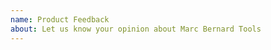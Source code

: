 ```yaml
---
name: Product Feedback
about: Let us know your opinion about Marc Bernard Tools
---
```


<!-- Anything goes! The good, the bad, and the ugly. Just keep it decent since your post will be public. -->
